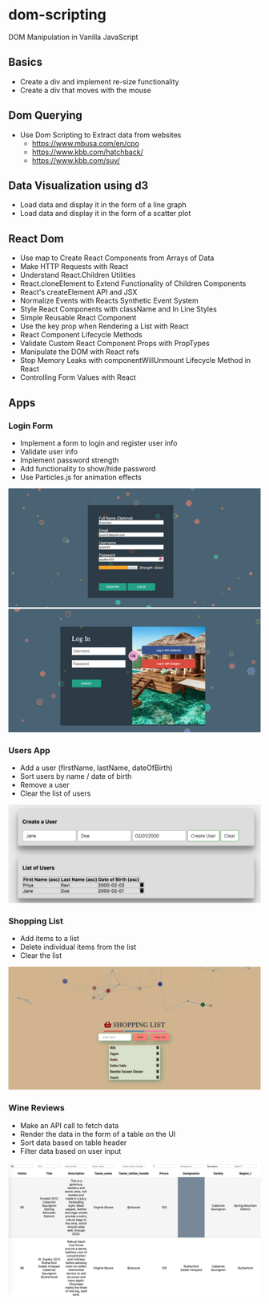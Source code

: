 # dom-scripting
DOM Manipulation in Vanilla JavaScript

## Basics 
- Create a div and implement re-size functionality
- Create a div that moves with the mouse 

## Dom Querying 
- Use Dom Scripting to Extract data from websites 
   - https://www.mbusa.com/en/cpo
   - https://www.kbb.com/hatchback/
   - https://www.kbb.com/suv/
   
## Data Visualization using d3
- Load data and display it in the form of a line graph 
- Load data and display it in the form of a scatter plot

## React Dom
- Use map to Create React Components from Arrays of Data
- Make HTTP Requests with React
- Understand React.Children Utilities
- React.cloneElement to Extend Functionality of Children Components
- React's createElement API and JSX
- Normalize Events with Reacts Synthetic Event System
- Style React Components with className and In Line Styles
- Simple Reusable React Component
- Use the key prop when Rendering a List with React
- React Component Lifecycle Methods
- Validate Custom React Component Props with PropTypes
- Manipulate the DOM with React refs
- Stop Memory Leaks with componentWillUnmount Lifecycle Method in React
- Controlling Form Values with React

## Apps 

### Login Form 
- Implement a form to login and register user info 
- Validate user info
- Implement password strength
- Add functionality to show/hide password
- Use Particles.js for animation effects

![](images/login.png) 
![](images/register.png)

### Users App
- Add a user (firstName, lastName, dateOfBirth)
- Sort users by name / date of birth
- Remove a user
- Clear the list of users

![](images/users.png)

### Shopping List
- Add items to a list
- Delete individual items from the list
- Clear the list

![](images/shopping-list.png)

### Wine Reviews
- Make an API call to fetch data
- Render the data in the form of a table on the UI 
- Sort data based on table header 
- Filter data based on user input 

![](images/wine-reviews.png)